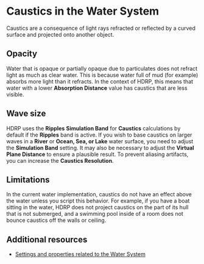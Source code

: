 # Caustics in the Water System
Caustics are a consequence of light rays refracted or reflected by a curved surface and projected onto another object.
## Opacity
Water that is opaque or partially opaque due to particulates does not refract light as much as clear water. This is because water full of mud (for example) absorbs more light than it refracts. In the context of HDRP, this means that water with a lower **Absorption Distance** value has caustics that are less visible.
## Wave size
HDRP uses the **Ripples** **Simulation Band** for **Caustics** calculations by default if the **Ripples** band is active. If you wish to base caustics on larger waves in a **River** or **Ocean, Sea, or Lake** water surface, you need to adjust the **Simulation Band** setting. It may also be necessary to adjust the **Virtual Plane Distance** to ensure a plausible result.  To prevent aliasing artifacts, you can increase the **Caustics Resolution**.
## Limitations
In the current water implementation, caustics do not have an effect above the water unless you script this behavior. For example, if you have a boat sitting in the water, HDRP does not project caustics on the part of its hull that is not submerged, and a swimming pool inside of a room does not bounce caustics off the walls or ceiling.

## Additional resources
* <a href="WaterSystem-Properties.md">Settings and properties related to the Water System</a>